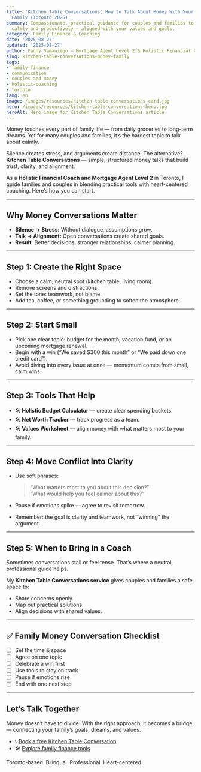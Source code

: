 ```yaml
---
title: 'Kitchen Table Conversations: How to Talk About Money With Your Partner and
  Family (Toronto 2025)'
summary: Compassionate, practical guidance for couples and families to discuss money
  calmly and productively — aligned with your values and goals.
category: Family Finance & Coaching
date: '2025-08-27'
updated: '2025-08-27'
author: Fanny Samaniego — Mortgage Agent Level 2 & Holistic Financial Coach
slug: kitchen-table-conversations-money-family
tags:
- family-finance
- communication
- couples-and-money
- holistic-coaching
- toronto
lang: en
image: /images/resources/kitchen-table-conversations-card.jpg
hero: /images/resources/kitchen-table-conversations-hero.jpg
heroAlt: Hero image for Kitchen Table Conversations article
---
```




Money touches every part of family life — from daily groceries to long-term dreams. Yet for many couples and families, it’s the hardest topic to talk about calmly.  

Silence creates stress, and arguments create distance. The alternative? **Kitchen Table Conversations** — simple, structured money talks that build trust, clarity, and alignment.  

As a **Holistic Financial Coach and Mortgage Agent Level 2** in Toronto, I guide families and couples in blending practical tools with heart-centered coaching. Here’s how you can start.  

---

## Why Money Conversations Matter

- **Silence → Stress:** Without dialogue, assumptions grow.  
- **Talk → Alignment:** Open conversations create shared goals.  
- **Result:** Better decisions, stronger relationships, calmer planning.  

---

## Step 1: Create the Right Space

- Choose a calm, neutral spot (kitchen table, living room).  
- Remove screens and distractions.  
- Set the tone: teamwork, not blame.  
- Add tea, coffee, or something grounding to soften the atmosphere.  

---

## Step 2: Start Small

- Pick one clear topic: budget for the month, vacation fund, or an upcoming mortgage renewal.  
- Begin with a win (“We saved $300 this month” or “We paid down one credit card”).  
- Avoid diving into every issue at once — momentum comes from small, calm wins.  

---

## Step 3: Tools That Help

- 🛠 **Holistic Budget Calculator** — create clear spending buckets.  
- 🛠 **Net Worth Tracker** — track progress as a team.  
- 🛠 **Values Worksheet** — align money with what matters most to your family.  

---

## Step 4: Move Conflict Into Clarity

- Use soft phrases:  
  > “What matters most to you about this decision?”  
  > “What would help you feel calmer about this?”  

- Pause if emotions spike — agree to revisit tomorrow.  
- Remember: the goal is clarity and teamwork, not “winning” the argument.  

---

## Step 5: When to Bring in a Coach

Sometimes conversations stall or feel tense. That’s where a neutral, professional guide helps.  

My **Kitchen Table Conversations service** gives couples and families a safe space to:  
- Share concerns openly.  
- Map out practical solutions.  
- Align decisions with shared values.  

---

## ✅ Family Money Conversation Checklist

- [ ] Set the time & space  
- [ ] Agree on one topic  
- [ ] Celebrate a win first  
- [ ] Use tools to stay on track  
- [ ] Pause if emotions rise  
- [ ] End with one next step  

---

## Let’s Talk Together

Money doesn’t have to divide. With the right approach, it becomes a bridge — connecting your family’s goals, dreams, and values.  

- 📞 [Book a free Kitchen Table Conversation](/en/contact)  
- 🛠 [Explore family finance tools](/en/tools)  

Toronto-based. Bilingual. Professional. Heart-centered.
